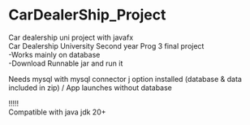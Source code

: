 # CarDealerShip_Project
Car dealership uni project with javafx   
Car Dealership University Second year Prog 3 final project   
-Works mainly on database   
-Download Runnable jar and run it

Needs mysql with mysql connector j option installed (database & data included in zip) / App launches without database 

!!!!!  
Compatible with java jdk 20+
